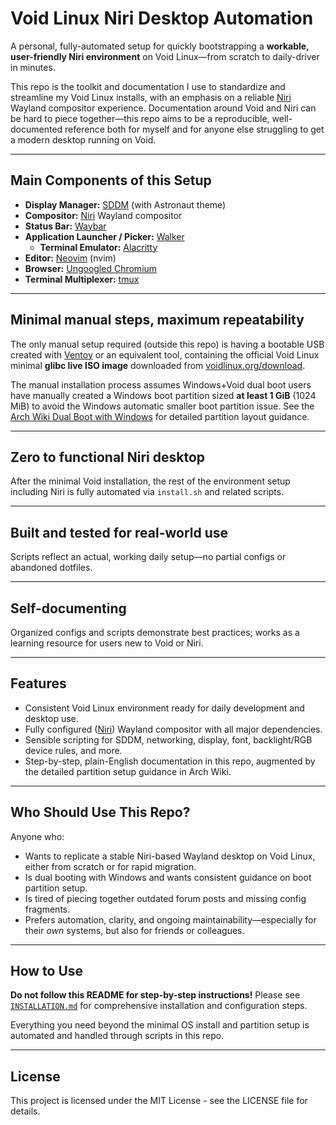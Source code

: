 # Void Linux Niri Desktop Automation

A personal, fully-automated setup for quickly bootstrapping a **workable, user-friendly Niri environment** on Void Linux—from scratch to daily-driver in minutes.

This repo is the toolkit and documentation I use to standardize and  streamline my Void Linux installs, with an emphasis on a reliable [Niri](https://github.com/YaLTeR/niri) Wayland compositor experience. Documentation around Void and Niri can  be hard to piece together—this repo aims to be a reproducible,  well-documented reference both for myself and for anyone else struggling to get a modern desktop running on Void.

------

## Main Components of this Setup

- **Display Manager:** [SDDM](https://github.com/sddm/sddm) (with Astronaut theme)
- **Compositor:** [Niri](https://github.com/YaLTeR/niri) Wayland compositor
- **Status Bar:** [Waybar](https://github.com/Alexays/Waybar)
- **Application Launcher / Picker:** [Walker](https://github.com/abenz1267/walker)
  - **Terminal Emulator:** [Alacritty](https://github.com/alacritty/alacritty)
- **Editor:** [Neovim](https://github.com/neovim) (nvim)
- **Browser:** [Ungoogled Chromium](https://github.com/ungoogled-software/ungoogled-chromium)
- **Terminal Multiplexer:** [tmux](https://github.com/tmux/tmux/wiki)

------

## Minimal manual steps, maximum repeatability

The only manual setup required (outside this repo) is having a bootable USB created with [Ventoy](https://github.com/ventoy/Ventoy/releases/) or an equivalent tool, containing the official Void Linux minimal **glibc live ISO image** downloaded from [voidlinux.org/download](https://voidlinux.org/download/).

The manual installation process assumes Windows+Void dual boot users have manually created a Windows boot partition sized **at least 1 GiB** (1024 MiB) to avoid the Windows automatic smaller boot partition issue. See the [Arch Wiki Dual Boot with Windows](https://wiki.archlinux.org/title/Dual_boot_with_Windows) for detailed partition layout guidance.

------

## Zero to functional Niri desktop

After the minimal Void installation, the rest of the environment setup including Niri is fully automated via `install.sh` and related scripts.

------

## Built and tested for real-world use

Scripts reflect an actual, working daily setup—no partial configs or abandoned dotfiles.

------

## Self-documenting

Organized configs and scripts demonstrate best practices; works as a learning resource for users new to Void or Niri.

------

## Features

- Consistent Void Linux environment ready for daily development and desktop use.
- Fully configured ([Niri](https://github.com/YaLTeR/niri)) Wayland compositor with all major dependencies.
- Sensible scripting for SDDM, networking, display, font, backlight/RGB device rules, and more.
- Step-by-step, plain-English documentation in this repo, augmented by the detailed partition setup guidance in Arch Wiki.

------

## Who Should Use This Repo?

Anyone who:

- Wants to replicate a stable Niri-based Wayland desktop on Void Linux, either from scratch or for rapid migration.
- Is dual booting with Windows and wants consistent guidance on boot partition setup.
- Is tired of piecing together outdated forum posts and missing config fragments.
- Prefers automation, clarity, and ongoing maintainability—especially for their *own* systems, but also for friends or colleagues.

------

## How to Use

**Do not follow this README for step-by-step instructions!**
 Please see [`INSTALLATION.md`](https://www.perplexity.ai/search/INSTALLATION.md) for comprehensive installation and configuration steps.

Everything you need beyond the minimal OS install and partition setup is automated and handled through scripts in this repo.

------

## License

This project is licensed under the MIT License - see the LICENSE file for details.